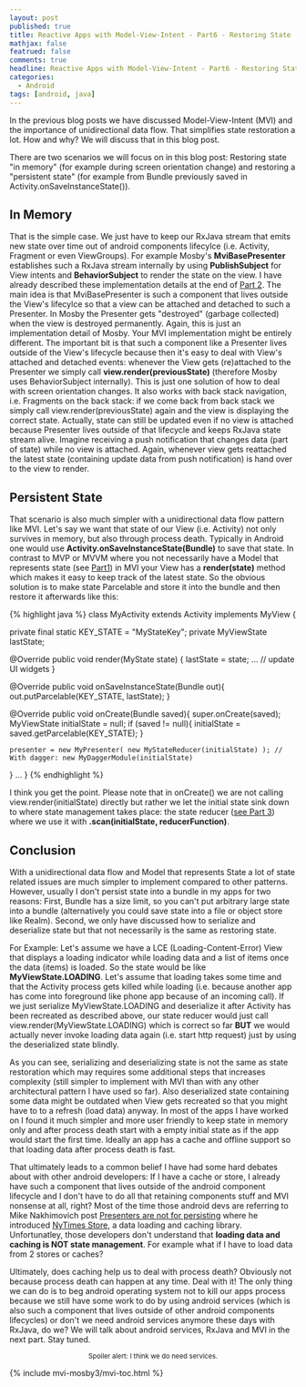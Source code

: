 ```yaml
---
layout: post
published: true
title: Reactive Apps with Model-View-Intent - Part6 - Restoring State
mathjax: false
featrued: false
comments: true
headline: Reactive Apps with Model-View-Intent - Part6 - Restoring State
categories:
  - Android
tags: [android, java]
---
```

In the previous blog posts we have discussed Model-View-Intent (MVI) and the importance of unidirectional data flow. That simplifies state restoration a lot. How and why? We will discuss that in this blog post.

There are two scenarios we will focus on in this blog post: Restoring state "in memory"
(for example during screen orientation change) and restoring a "persistent state"
(for example from Bundle previously saved in Activity.onSaveInstanceState()).


## In Memory
That is the simple case. We just have to keep our RxJava stream that emits new state over time out of
android components lifecylce (i.e. Activity, Fragment or even ViewGroups). For example Mosby's
**MviBasePresenter** establishes such a RxJava stream internally by using
**PublishSubject** for View intents and **BehaviorSubject** to render the state on the view.
I have already described these implementation details at the end of [Part 2](http://hannesdorfmann.com/android/mosby3-mvi-2).
The main idea is that MviBasePresenter is such a component that lives outside the View's lifecylce so that a view can be attached and detached to such a Presenter.
In Mosby the Presenter gets "destroyed" (garbage collected) when the view is destroyed permanently.
Again, this is just an implementation detail of Mosby.
Your MVI implementation might be entirely different.
The important bit is that such a component like a Presenter lives outside of the View's lifecycle because
then it's easy to deal with View's attached and detached events:
whenever the View gets (re)attached to the Presenter we simply call **view.render(previousState)**
 (therefore Mosby uses BehaviorSubject internally).
This is just one solution of how to deal with screen orientation changes. It also works with back stack navigation,
i.e. Fragments on the back stack: if we come back from back stack we simply call view.render(previousState) again and the view is displaying the correct state.
Actually, state can still be updated even if no view is attached because Presenter lives outside of that lifecycle and keeps RxJava state stream alive. Imagine receiving a push notification that changes data (part of state) while no view is attached. Again, whenever view gets reattached the latest state (containing update data from push notification) is hand over to the view to render.

## Persistent State
That scenario is also much simpler with a unidirectional data flow pattern like MVI.
Let's say we want that state of our View (i.e. Activity) not only survives in memory, but also through process death.
Typically in Android one would use **Activity.onSaveInstanceState(Bundle)** to save that state.
In contrast to MVP or MVVM where you not necessarily have a Model that represents state
(see [Part1](http://hannesdorfmann.com/android/mosby3-mvi-1)) in MVI your View has a **render(state)** method which makes it easy to keep track of the latest state.
So the obvious solution is to make state Parcelable and store it into the bundle and then restore it afterwards like this:


{% highlight java %}
class MyActivity extends Activity implements MyView {

  private final static KEY_STATE = "MyStateKey";
  private MyViewState lastState;

  @Override
  public void render(MyState state) {
    lastState = state;
    ... // update UI widgets
  }

  @Override
  public void onSaveInstanceState(Bundle out){
    out.putParcelable(KEY_STATE, lastState);
  }

  @Override
  public void onCreate(Bundle saved){
    super.onCreate(saved);
    MyViewState initialState = null;
    if (saved != null){
      initialState = saved.getParcelable(KEY_STATE);
    }

    presenter = new MyPresenter( new MyStateReducer(initialState) ); // With dagger: new MyDaggerModule(initialState)
  }
  ...
}
{% endhighlight %}

I think you get the point. Please note that in onCreate() we are not calling
view.render(initialState) directly but rather we let the initial state sink down to where state management takes place: the state reducer ([see Part 3](http://hannesdorfmann.com/android/mosby3-mvi-3)) where we use it with **.scan(initialState, reducerFunction)**.

## Conclusion
With a unidirectional data flow and Model that represents State a lot of state related issues are much simpler to implement compared to other patterns.
However, usually I don't persist state into a bundle in my apps for two reasons:
First, Bundle has a size limit, so you can't put arbitrary large state into a bundle (alternatively you could save state into a file or object store like Realm).
Second, we only have discussed how to serialize and deserialize state but that not necessarily is the same as restoring state.

For Example: Let's assume we have a LCE (Loading-Content-Error) View that displays a loading indicator while loading data and a list of items once the data (items) is loaded.
So the state would be like **MyViewState.LOADING**. Let's assume that loading takes some time and
that the Activity process gets killed while loading (i.e. because another app has come into foreground like phone app because of an incoming call). If we just serialize  MyViewState.LOADING and deserialize it after Activity has been
recreated as described above, our state reducer would just call view.render(MyViewState.LOADING) which is correct so far **BUT** we would actually never invoke loading data again
(i.e. start http request) just by using the deserialized state blindly.

As you can see, serializing and deserializing state is not the same as state restoration which
may requires some additional steps that increases complexity (still simpler to implement with MVI than with
any other architectural pattern I have used so far).
Also deserialized state containing some data might be outdated when View gets recreated so that you
might have to to a refresh (load data) anyway. In most of the apps I have worked on I found it
much simpler and more user friendly to keep state in memory only and after process death start with
a empty initial state as if the app would start the first time.
Ideally an app has a cache and offline support so that loading data after process death is fast.

That ultimately leads to a common belief I have had some hard debates about with other android developers: If I have a cache or store, I already have such a component that lives outside of the android component
lifecycle and I don't have to do all that retaining components stuff and MVI nonsense at all, right?
Most of the time those android devs are referring to Mike Nakhimovich post [Presenters are not for persisting](https://hackernoon.com/presenters-are-not-for-persisting-f537a2cc7962)
where he introduced [NyTimes Store](https://github.com/NYTimes/Store), a data loading and caching library. Unfortunatley, those developers don't understand that **loading data and caching is NOT state management**.
For example what if I have to load data from 2 stores or caches?

Ultimately, does caching help us to deal with process death?
Obviously not because process death can happen at any time. Deal with it!
The only thing we can do is to beg android operating system not to kill our apps process because we still have some work to do by using android
services (which is also such a component that lives outside of other android components lifecycles)
or don't we need android services anymore these days with RxJava, do we?
We will talk about android services, RxJava and MVI in the next part. Stay tuned.

<small><center>Spoiler alert: I think we do need services.</center></small>

{% include mvi-mosby3/mvi-toc.html %}
